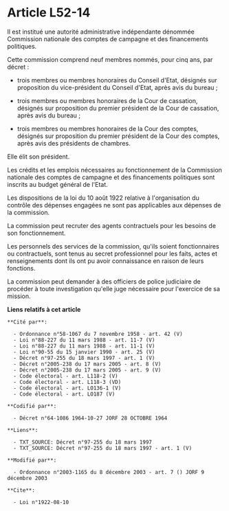 # Article L52-14

Il est institué une autorité administrative indépendante dénommée Commission nationale des comptes de campagne et des
financements politiques.

Cette commission comprend neuf membres nommés, pour cinq ans, par décret :

- trois membres ou membres honoraires du Conseil d'Etat, désignés sur proposition du vice-président du Conseil d'Etat, après
avis du bureau ;

- trois membres ou membres honoraires de la Cour de cassation, désignés sur proposition du premier président de la Cour de
cassation, après avis du bureau ;

- trois membres ou membres honoraires de la Cour des comptes, désignés sur proposition du premier président de la Cour des
comptes, après avis des présidents de chambres.

Elle élit son président.

Les crédits et les emplois nécessaires au fonctionnement de la Commission nationale des comptes de campagne et des
financements politiques sont inscrits au budget général de l'Etat.

Les dispositions de la loi du 10 août 1922 relative à l'organisation du contrôle des dépenses engagées ne sont pas
applicables aux dépenses de la commission.

La commission peut recruter des agents contractuels pour les besoins de son fonctionnement.

Les personnels des services de la commission, qu'ils soient fonctionnaires ou contractuels, sont tenus au secret
professionnel pour les faits, actes et renseignements dont ils ont pu avoir connaissance en raison de leurs fonctions.

La commission peut demander à des officiers de police judiciaire de procéder à toute investigation qu'elle juge nécessaire
pour l'exercice de sa mission.

**Liens relatifs à cet article**

	**Cité par**:

	  - Ordonnance n°58-1067 du 7 novembre 1958 - art. 42 (V)
	  - Loi n°88-227 du 11 mars 1988 - art. 11-7 (V)
	  - Loi n°88-227 du 11 mars 1988 - art. 11-1 (V)
	  - Loi n°90-55 du 15 janvier 1990 - art. 25 (V)
	  - Décret n°97-255 du 18 mars 1997 - art. 1 (V)
	  - Décret n°2005-238 du 17 mars 2005 - art. 8 (V)
	  - Décret n°2005-238 du 17 mars 2005 - art. 9 (V)
	  - Code électoral - art. L118-2 (V)
	  - Code électoral - art. L118-3 (VD)
	  - Code électoral - art. LO136-1 (V)
	  - Code électoral - art. LO187 (V)

	**Codifié par**:

	  - Décret n°64-1086 1964-10-27 JORF 28 OCTOBRE 1964

	**Liens**:

	  - TXT_SOURCE: Décret n°97-255 du 18 mars 1997
	  - TXT_SOURCE: Décret n°97-255 du 18 mars 1997 - art. 1 (V)

	**Modifié par**:

	  - Ordonnance n°2003-1165 du 8 décembre 2003 - art. 7 () JORF 9 décembre 2003

	**Cite**:

	  - Loi n°1922-08-10
